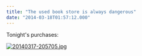 ```yaml
---
title: "The used book store is always dangerous"
date: "2014-03-18T01:57:12.000"
---
```


Tonight's purchases:

  
  
[![20140317-205705.jpg](http://chrishubbs.com/wordpress/wp-content/uploads/2014/03/20140317-205705.jpg)](http://chrishubbs.com/wordpress/wp-content/uploads/2014/03/20140317-205705.jpg)
